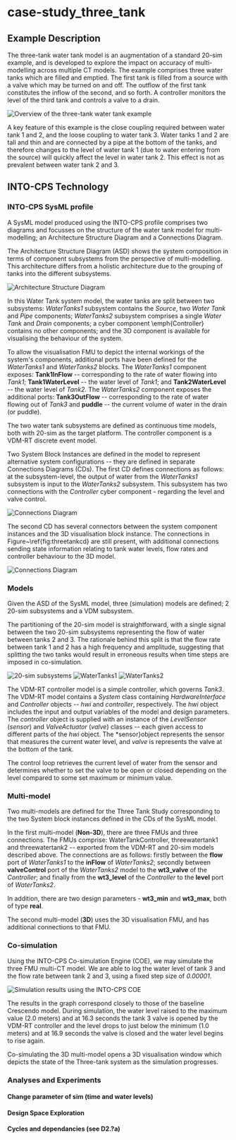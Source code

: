 # case-study_three_tank

## Example Description

The three-tank water tank model is an augmentation of a standard 20-sim example, and is developed to explore the impact on accuracy of multi-modelling across multiple CT models. The example comprises three water tanks which are filled and emptied. The first tank is filled from a source with a valve which may be turned on and off. The outflow of the first tank constitutes the inflow of the second, and so forth. A controller monitors the level of the third tank and controls a valve to a drain. 

![Overview of the three-tank water tank example](resources/ttwt_overview.png?raw=true "TTWT")


A key feature of this example is the close coupling required between water tank 1 and 2, and the loose coupling to water tank 3. Water tanks 1 and 2 are tall and thin and are connected by a pipe at the bottom of the tanks, and therefore changes to the level of water tank 1 (due to water entering from the source) will quickly affect the level in water tank 2. This effect is not as prevalent between water tank 2 and 3. 


## INTO-CPS Technology

### INTO-CPS SysML profile

A SysML model produced using the INTO-CPS profile comprises two diagrams and focusses on the structure of the water tank model for multi-modelling; an Architecture Structure Diagram and a Connections Diagram. 

The Architecture Structure Diagram (ASD) shows the system composition in terms of component subsystems from the perspective of multi-modelling. This architecture differs from a holistic architecture due to the grouping of tanks into the different subsystems. 

![Architecture Structure Diagram](resources/ttwt_asd_vis.png?raw=true "Architecture Structure Diagram")


In this Water Tank system model, the water tanks are split between two subsystems: *WaterTanks1* subsystem contains the *Source*, two *Water Tank* and   *Pipe* components; *WaterTanks2* subsystem comprises a single *Water Tank* and *Drain* components;  a cyber component \emph{Controller} contains no other components; and the 3D component is available for visualising the behaviour of the system. 

To allow the visualisation FMU to depict the internal workings of the system's components, additional ports have been defined for the *WaterTanks1* and  *WaterTanks2* blocks. The *WaterTanks1* component exposes: **Tank1InFlow** -- corresponding to the rate of water flowing into *Tank1*; **Tank1WaterLevel** -- the water level of *Tank1*; and **Tank2WaterLevel** -- the water level of *Tank2*. The *WaterTanks2* component exposes the additional ports: **Tank3OutFlow** -- corresponding to the rate of water flowing out of *Tank3* and **puddle** -- the current volume of water in the drain (or puddle).

The two water tank subsystems are defined as continuous time models, both with 20-sim as the target platform. The controller component is a VDM-RT discrete event model. 

Two System Block Instances are defined in the model to represent alternative system configurations -- they are defined in separate Connections Diagrams (CDs). The first CD defines connections as follows: at the subsystem-level,  the output of water from the *WaterTanks1* subsystem is input to the *WaterTanks2* subsystem. This subsystem has two connections with the *Controller* cyber component - regarding the level and valve control.


![Connections Diagram](resources/ttwt_cd.png?raw=true "Connections Diagram")

The second CD has several connectors between the system component instances and the 3D visualisation block instance. The connections in Figure~\ref{fig:threetankcd} are still present, with additional connections sending state information relating to tank water levels, flow rates and controller behaviour to the 3D model.

![Connections Diagram](resources/ttwt_cd_vis.png?raw=true "Connections Diagram")

### Models

Given the ASD of the SysML model, three (simulation) models are defined; 2 20-sim subsystems and a VDM subsystem.

The partitioning of the 20-sim model is straightforward, with a single signal between the two 20-sim subsystems representing the flow of water between tanks 2 and 3. The rationale behind this split is that the flow rate between tank 1 and 2 has a high frequency and amplitude, suggesting that splitting the two tanks would result in erroneous results when time steps are imposed in co-simulation. 

![20-sim subsystems](resources/ttwt_20sim_fmus.png?raw=true "Subsystems")
![WaterTanks1](resources/ttwt_20sim_wt1fmu.png?raw=true "WT1")
![WaterTanks2](resources/ttwt_20sim_wt2fmu.png?raw=true "WT2")

The VDM-RT controller model is a simple controller, which governs *Tank3*. The VDM-RT model contains a *System* class containing *HardwareInterface*  and *Controller* objects -- *hwi*  and *controller*, respectively. The *hwi* object includes the input and output variables of the model and design parameters. The *controller* object is supplied with an instance of the *LevelSensor*  (*sensor*) and *ValveActuator* (*valve*) classes -- each given access to different parts of the *hwi* object. The *sensor}object represents the sensor that measures the current water level, and *valve* is  represents the valve at the bottom of the tank.

The control loop retrieves the current level of water from the sensor and determines whether to set the valve to be open or closed depending on the level compared to some set maximum or minimum value. 


### Multi-model

Two multi-models are defined for the Three Tank Study corresponding to the two System block instances defined in the CDs of the SysML model. 

In the first multi-model (**Non-3D**), there are three FMUs and three connections. The FMUs comprise: WaterTankController, threewatertank1 and threewatertank2 -- exported from the VDM-RT and 20-sim models described above. The connections are as follows:  firstly between the **flow** port of *WaterTanks1* to the **inFlow** of *WaterTanks2*; secondly between **valveControl** port of the *WaterTanks2* model to the **wt3_valve** of the *Controller*; and finally from the **wt3_level** of the *Controller* to the **level** port of *WaterTanks2*. 

In addition, there are two design parameters - **wt3\_min** and **wt3\_max**, both of type **real**.

The second multi-model (**3D**) uses the 3D visualisation FMU, and has additional connections to that FMU.

### Co-simulation

Using the INTO-CPS Co-simulation Engine (COE), we may simulate the three FMU multi-CT model. We are able to log the water level of tank 3 and the flow rate between tank 2 and 3, using a fixed step size of  *0.00001*.

![Simulation results using the INTO-CPS COE](resources/ttwt_coe_res.png?raw=true "Results")

The results in the graph correspond closely to those of the baseline Crescendo model. During simulation, the water level raised to the maximum value (2.0 meters) and at 16.3 seconds the tank 3 valve is opened by the VDM-RT controller and the level drops to just below the minimum (1.0 meters) and at 16.9 seconds the valve is closed and the water level begins to rise again.

Co-simulating the 3D multi-model opens a 3D visualisation window which depicts the state of the Three-tank system as the simulation progresses. 


### Analyses and Experiments

#### Change parameter of sim (time and water levels)

#### Design Space Exploration

#### Cycles and dependancies (see D2.?a)